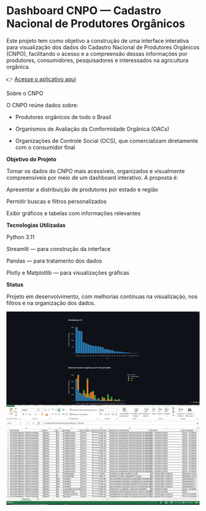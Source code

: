 # Dashboard CNPO — Cadastro Nacional de Produtores Orgânicos

Este projeto tem como objetivo a construção de uma interface interativa para visualização dos dados do Cadastro Nacional de Produtores Orgânicos (CNPO), facilitando o acesso e a compreensão dessas informações por produtores, consumidores, pesquisadores e interessados na agricultura orgânica.

👉 [Acesse o aplicativo aqui](https://dashboard-organicos.streamlit.app/)

Sobre o CNPO

O CNPO reúne dados sobre:

- Produtores orgânicos de todo o Brasil

- Organismos de Avaliação da Conformidade Orgânica (OACs)

- Organizações de Controle Social (OCS), que comercializam diretamente com o consumidor final

**Objetivo do Projeto**

Tornar os dados do CNPO mais acessíveis, organizados e visualmente compreensíveis por meio de um dashboard interativo. A proposta é:

Apresentar a distribuição de produtores por estado e região

Permitir buscas e filtros personalizados

Exibir gráficos e tabelas com informações relevantes

**Tecnologias Utilizadas**

Python 3.11

Streamlit — para construção da interface

Pandas — para tratamento dos dados

Plotly e Matplotlib — para visualizações gráficas

**Status**

Projeto em desenvolvimento, com melhorias contínuas na visualização, nos filtros e na organização dos dados.



![Image Error](image.jpg)

